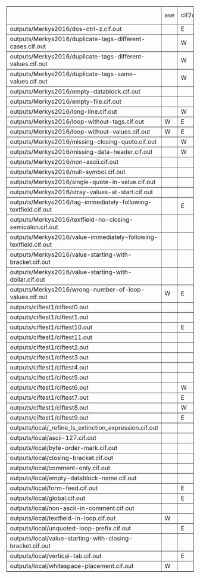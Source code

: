 <table border="1"><tr><td></td><td>
ase</td><td>cif2cif</td><td>cif_linguist</td><td>cifxom</td><td>codtools</td><td>codtools-fix</td><td>crystcif-parse</td><td>gemmi</td><td>PyCIFRW-4.1.1</td><td>PyCIFRW-4.2</td><td>STAR</td><td>startools</td><td>ucif</td><td>vcif</td><td>vcif2</td><td>zinc</td></tr>
<tr><td> outputs/Merkys2016/dos-ctrl-z.cif.out
</td><td></td><td>E</td><td></td><td></td><td>E</td><td>W</td><td></td><td>E</td><td></td><td></td><td></td><td></td><td></td><td>E</td><td>E</td><td>E</td></tr>
<tr><td> outputs/Merkys2016/duplicate-tags-different-cases.cif.out
</td><td></td><td>W</td><td>E</td><td></td><td>E</td><td>E</td><td></td><td>E</td><td>E</td><td>E</td><td></td><td></td><td></td><td></td><td></td><td></td></tr>
<tr><td> outputs/Merkys2016/duplicate-tags-different-values.cif.out
</td><td></td><td>W</td><td>E</td><td></td><td>E</td><td>E</td><td></td><td>E</td><td>E</td><td>E</td><td></td><td></td><td></td><td>E</td><td></td><td></td></tr>
<tr><td> outputs/Merkys2016/duplicate-tags-same-values.cif.out
</td><td></td><td>W</td><td>E</td><td></td><td>E</td><td>W</td><td></td><td>E</td><td>E</td><td>E</td><td></td><td></td><td></td><td>E</td><td></td><td></td></tr>
<tr><td> outputs/Merkys2016/empty-datablock.cif.out
</td><td></td><td></td><td></td><td></td><td></td><td></td><td></td><td></td><td></td><td></td><td></td><td></td><td></td><td>W</td><td>W</td><td>E</td></tr>
<tr><td> outputs/Merkys2016/empty-file.cif.out
</td><td></td><td></td><td></td><td>E</td><td></td><td></td><td></td><td></td><td></td><td></td><td></td><td>E</td><td></td><td>W</td><td>E</td><td></td></tr>
<tr><td> outputs/Merkys2016/long-line.cif.out
</td><td></td><td>W</td><td>E</td><td>E</td><td>W</td><td></td><td></td><td></td><td></td><td></td><td></td><td></td><td></td><td>W</td><td>W</td><td></td></tr>
<tr><td> outputs/Merkys2016/loop-without-tags.cif.out
</td><td>W</td><td>E</td><td>E</td><td>E</td><td>E</td><td>E</td><td>E</td><td>E</td><td></td><td></td><td>--</td><td></td><td>E</td><td>E</td><td>E</td><td>E</td></tr>
<tr><td> outputs/Merkys2016/loop-without-values.cif.out
</td><td>W</td><td>E</td><td>E</td><td>E</td><td>E</td><td>E</td><td>E</td><td>E</td><td></td><td></td><td>--</td><td></td><td>E</td><td>E</td><td>E</td><td>E</td></tr>
<tr><td> outputs/Merkys2016/missing-closing-quote.cif.out
</td><td></td><td>W</td><td>E</td><td>E</td><td>E</td><td>W</td><td></td><td>E</td><td>E</td><td>E</td><td>W</td><td>W</td><td>E</td><td>E</td><td>W</td><td></td></tr>
<tr><td> outputs/Merkys2016/missing-data-header.cif.out
</td><td></td><td>W</td><td>E</td><td>E</td><td>E</td><td>W</td><td></td><td>E</td><td>E</td><td>E</td><td></td><td></td><td>E</td><td>E</td><td>W</td><td></td></tr>
<tr><td> outputs/Merkys2016/non-ascii.cif.out
</td><td></td><td></td><td>E</td><td></td><td>E</td><td>W</td><td></td><td>E</td><td></td><td></td><td></td><td></td><td>E</td><td>W</td><td>W</td><td></td></tr>
<tr><td> outputs/Merkys2016/null-symbol.cif.out
</td><td></td><td></td><td>E</td><td>E</td><td>E</td><td>E</td><td></td><td>E</td><td></td><td></td><td></td><td></td><td>E</td><td>W</td><td>E</td><td></td></tr>
<tr><td> outputs/Merkys2016/single-quote-in-value.cif.out
</td><td></td><td></td><td></td><td></td><td></td><td></td><td></td><td></td><td></td><td></td><td></td><td></td><td></td><td></td><td></td><td></td></tr>
<tr><td> outputs/Merkys2016/stray-values-at-start.cif.out
</td><td></td><td></td><td>E</td><td>E</td><td>E</td><td>W</td><td></td><td>E</td><td>E</td><td>E</td><td></td><td></td><td>E</td><td>E</td><td>E</td><td>E</td></tr>
<tr><td> outputs/Merkys2016/tag-immediately-following-textfield.cif.out
</td><td></td><td>E</td><td>E</td><td></td><td>E</td><td>E</td><td></td><td>E</td><td></td><td></td><td></td><td>W</td><td></td><td>E</td><td>E</td><td></td></tr>
<tr><td> outputs/Merkys2016/textfield-no-closing-semicolon.cif.out
</td><td></td><td></td><td>E</td><td>E</td><td>E</td><td>E</td><td></td><td>E</td><td>E</td><td>E</td><td>E</td><td>W</td><td>E</td><td>E</td><td>E</td><td>--</td></tr>
<tr><td> outputs/Merkys2016/value-immediately-following-textfield.cif.out
</td><td></td><td></td><td>E</td><td></td><td>E</td><td>E</td><td></td><td>E</td><td></td><td></td><td></td><td>W</td><td></td><td></td><td>E</td><td></td></tr>
<tr><td> outputs/Merkys2016/value-starting-with-bracket.cif.out
</td><td></td><td></td><td>E</td><td></td><td>E</td><td></td><td></td><td></td><td>W</td><td>W</td><td></td><td>W</td><td>E</td><td></td><td></td><td></td></tr>
<tr><td> outputs/Merkys2016/value-starting-with-dollar.cif.out
</td><td></td><td></td><td>E</td><td></td><td>E</td><td>E</td><td></td><td>E</td><td>E</td><td>E</td><td></td><td></td><td>E</td><td></td><td></td><td></td></tr>
<tr><td> outputs/Merkys2016/wrong-number-of-loop-values.cif.out
</td><td>W</td><td>E</td><td>E</td><td>E</td><td>E</td><td>E</td><td>E</td><td>E</td><td>E</td><td>E</td><td>E</td><td></td><td>E</td><td>E</td><td>W</td><td></td></tr>
<tr><td> outputs/ciftest1/ciftest0.out
</td><td></td><td></td><td></td><td>E</td><td></td><td></td><td></td><td></td><td></td><td></td><td></td><td>E</td><td></td><td>W</td><td>E</td><td></td></tr>
<tr><td> outputs/ciftest1/ciftest1.out
</td><td></td><td></td><td></td><td>E</td><td></td><td></td><td></td><td></td><td></td><td></td><td></td><td></td><td></td><td>W</td><td>E</td><td></td></tr>
<tr><td> outputs/ciftest1/ciftest10.out
</td><td></td><td>E</td><td>E</td><td>E</td><td>E</td><td>W</td><td>E</td><td>E</td><td>E</td><td>E</td><td>E</td><td></td><td>E</td><td>E</td><td>W</td><td></td></tr>
<tr><td> outputs/ciftest1/ciftest11.out
</td><td></td><td></td><td>E</td><td></td><td></td><td></td><td>E</td><td></td><td></td><td></td><td></td><td></td><td></td><td></td><td></td><td></td></tr>
<tr><td> outputs/ciftest1/ciftest2.out
</td><td></td><td></td><td></td><td></td><td></td><td></td><td></td><td></td><td></td><td></td><td></td><td></td><td></td><td>W</td><td>W</td><td>E</td></tr>
<tr><td> outputs/ciftest1/ciftest3.out
</td><td></td><td></td><td></td><td></td><td></td><td></td><td></td><td></td><td></td><td></td><td></td><td></td><td></td><td></td><td></td><td></td></tr>
<tr><td> outputs/ciftest1/ciftest4.out
</td><td></td><td></td><td></td><td></td><td></td><td></td><td></td><td></td><td></td><td></td><td></td><td></td><td></td><td></td><td></td><td></td></tr>
<tr><td> outputs/ciftest1/ciftest5.out
</td><td></td><td></td><td>E</td><td>E</td><td></td><td></td><td>E</td><td>E</td><td>E</td><td>E</td><td></td><td></td><td>E</td><td></td><td>W</td><td></td></tr>
<tr><td> outputs/ciftest1/ciftest6.out
</td><td></td><td>W</td><td>E</td><td>E</td><td>E</td><td>W</td><td></td><td>E</td><td>E</td><td>E</td><td></td><td>W</td><td>E</td><td>E</td><td>W</td><td></td></tr>
<tr><td> outputs/ciftest1/ciftest7.out
</td><td></td><td>E</td><td>E</td><td>E</td><td>E</td><td>W</td><td></td><td>E</td><td>E</td><td>E</td><td>W</td><td>W</td><td>E</td><td>E</td><td>E</td><td>E</td></tr>
<tr><td> outputs/ciftest1/ciftest8.out
</td><td></td><td>W</td><td></td><td></td><td>W</td><td></td><td></td><td></td><td>E</td><td>E</td><td></td><td></td><td></td><td>W</td><td>W</td><td></td></tr>
<tr><td> outputs/ciftest1/ciftest9.out
</td><td></td><td>E</td><td>E</td><td>E</td><td>E</td><td>E</td><td>E</td><td>E</td><td>E</td><td>E</td><td>E</td><td></td><td>E</td><td>E</td><td>E</td><td>E</td></tr>
<tr><td> outputs/local/_refine_ls_extinction_expression.cif.out
</td><td></td><td></td><td>E</td><td></td><td></td><td></td><td></td><td></td><td></td><td></td><td></td><td></td><td></td><td></td><td></td><td></td></tr>
<tr><td> outputs/local/ascii-127.cif.out
</td><td></td><td></td><td>E</td><td>E</td><td>E</td><td>W</td><td></td><td>E</td><td></td><td></td><td></td><td></td><td>E</td><td>W</td><td>W</td><td></td></tr>
<tr><td> outputs/local/byte-order-mark.cif.out
</td><td></td><td></td><td>E</td><td>E</td><td></td><td></td><td></td><td>E</td><td>W</td><td>W</td><td></td><td></td><td>E</td><td>E</td><td>E</td><td>E</td></tr>
<tr><td> outputs/local/closing-bracket.cif.out
</td><td></td><td></td><td>E</td><td></td><td>E</td><td></td><td></td><td></td><td>W</td><td>W</td><td></td><td>W</td><td>E</td><td></td><td></td><td></td></tr>
<tr><td> outputs/local/comment-only.cif.out
</td><td></td><td></td><td></td><td>E</td><td></td><td></td><td></td><td></td><td></td><td></td><td></td><td></td><td></td><td>W</td><td>E</td><td></td></tr>
<tr><td> outputs/local/empty-datablock-name.cif.out
</td><td></td><td></td><td>E</td><td>E</td><td>E</td><td>W</td><td></td><td>E</td><td>E</td><td>E</td><td></td><td>W</td><td>E</td><td>E</td><td>W</td><td></td></tr>
<tr><td> outputs/local/form-feed.cif.out
</td><td></td><td>E</td><td>E</td><td>E</td><td></td><td></td><td>E</td><td>E</td><td>E</td><td>E</td><td></td><td></td><td></td><td></td><td>W</td><td></td></tr>
<tr><td> outputs/local/global.cif.out
</td><td></td><td>E</td><td>E</td><td>E</td><td>E</td><td>E</td><td></td><td>E</td><td>E</td><td>E</td><td></td><td></td><td>E</td><td></td><td></td><td>E</td></tr>
<tr><td> outputs/local/non-ascii-in-comment.cif.out
</td><td></td><td></td><td>E</td><td></td><td>W</td><td>W</td><td></td><td></td><td></td><td></td><td></td><td></td><td>E</td><td></td><td>W</td><td></td></tr>
<tr><td> outputs/local/textfield-in-loop.cif.out
</td><td>W</td><td></td><td></td><td></td><td></td><td></td><td></td><td></td><td></td><td></td><td></td><td></td><td></td><td></td><td></td><td></td></tr>
<tr><td> outputs/local/unquoted-loop-prefix.cif.out
</td><td></td><td>E</td><td></td><td></td><td></td><td></td><td>E</td><td>E</td><td></td><td></td><td>E</td><td>W</td><td></td><td></td><td>E</td><td>E</td></tr>
<tr><td> outputs/local/value-starting-with-closing-bracket.cif.out
</td><td></td><td></td><td>E</td><td></td><td>E</td><td></td><td></td><td></td><td>W</td><td>W</td><td></td><td>W</td><td>E</td><td></td><td></td><td></td></tr>
<tr><td> outputs/local/vertical-tab.cif.out
</td><td></td><td>E</td><td>E</td><td>E</td><td></td><td></td><td>E</td><td>E</td><td>E</td><td>E</td><td></td><td></td><td>E</td><td></td><td>W</td><td></td></tr>
<tr><td> outputs/local/whitespace-placement.cif.out
</td><td>W</td><td></td><td></td><td></td><td></td><td></td><td></td><td></td><td></td><td></td><td></td><td></td><td></td><td></td><td></td><td></td></tr>
</table>
